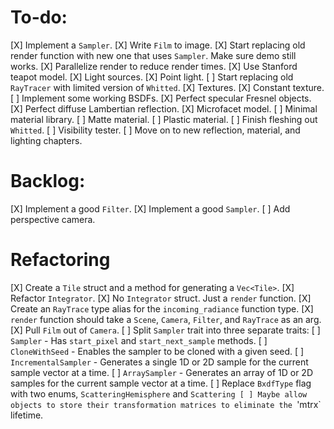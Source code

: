 # To-do:

[X] Implement a `Sampler`.
[X] Write `Film` to image.
[X] Start replacing old render function with new one that uses `Sampler`. Make sure demo still works.
[X] Parallelize render to reduce render times.
[X] Use Stanford teapot model.
[X] Light sources.
    [X] Point light.
[ ] Start replacing old `RayTracer` with limited version of `Whitted`.
    [X] Textures.
        [X] Constant texture.
    [ ] Implement some working BSDFs.
        [X] Perfect specular Fresnel objects.
        [X] Perfect diffuse Lambertian reflection.
        [X] Microfacet model.
    [ ] Minimal material library.
        [ ] Matte material.
        [ ] Plastic material.
[ ] Finish fleshing out `Whitted`.
    [ ] Visibility tester.
[ ] Move on to new reflection, material, and lighting chapters.

# Backlog:

[X] Implement a good `Filter`.
[X] Implement a good `Sampler`.
[ ] Add perspective camera.

# Refactoring

[X] Create a `Tile` struct and a method for generating a `Vec<Tile>`.
[X] Refactor `Integrator`.
    [X] No `Integrator` struct. Just a `render` function.
    [X] Create an `RayTrace` type alias for the `incoming_radiance` function type.
    [X] `render` function should take a `Scene`, `Camera`, `Filter`, and `RayTrace` as an arg.
[X] Pull `Film` out of `Camera`.
[ ] Split `Sampler` trait into three separate traits:
    [ ] `Sampler` - Has `start_pixel` and `start_next_sample` methods.
    [ ] `CloneWithSeed` - Enables the sampler to be cloned with a given seed.
    [ ] `IncrementalSampler` - Generates a single 1D or 2D sample for the current sample vector at a time.
    [ ] `ArraySampler` - Generates an array of 1D or 2D samples for the current sample vector at a time.
[ ] Replace `BxdfType` flag with two enums, `ScatteringHemisphere` and `Scattering
[ ] Maybe allow objects to store their transformation matrices to eliminate the `'mtrx` lifetime.